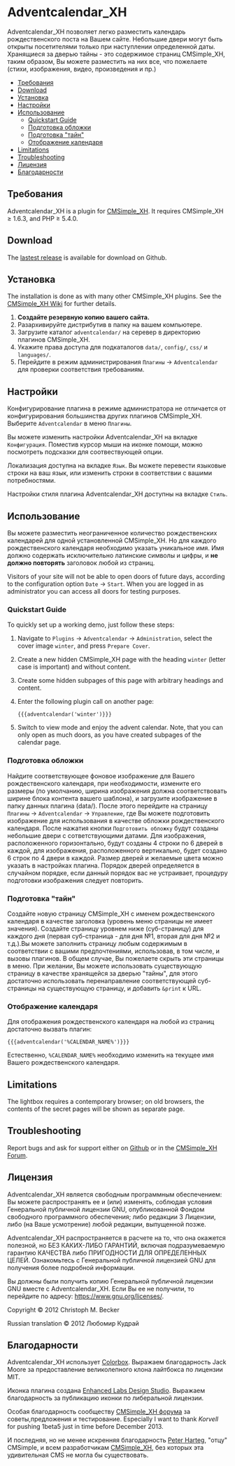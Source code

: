<!--
 * Copyright (c) 2012 Lybomyr Kydray aka Old
 *
 * Translation are licensed under the GNU General Public License, version 2 or
 * later.
 -->

# Adventcalendar_XH

Adventcalendar_XH позволяет легко разместить календарь рождественского поста
на Вашем сайте. Небольшие двери могут быть открыты посетителями только при
наступлении определенной даты. Хранящиеся за дверью тайны - это содержимое
страниц CMSimple_XH, таким образом, Вы можете разместить на них все, что
пожелаете (стихи, изображения, видео, произведения и пр.)

- [Требования](#требования)
- [Download](#download)
- [Установка](#установка)
- [Настройки](#настройки)
- [Использование](#использование)
  - [Quickstart Guide](#quickstart-guide)
  - [Подготовка обложки](#подготовка-обложки)
  - [Подготовка "тайн"](#подготовка-тайн)
  - [Отображение календаря](#отображение-календаря)
- [Limitations](#limitations)
- [Troubleshooting](#troubleshooting)
- [Лицензия](#лицензия)
- [Благодарности](#благодарности)

## Требования

Adventcalendar_XH is a plugin for [CMSimple_XH](https://cmsimple-xh.org/).
It requires CMSimple_XH ≥ 1.6.3, and PHP ≥ 5.4.0.

## Download

The [lastest release](https://github.com/cmb69/adventcalendar_xh/releases/latest)
is available for download on Github.

## Установка

The installation is done as with many other CMSimple_XH plugins. See the
[CMSimple_XH Wiki](https://wiki.cmsimple-xh.org/?for-users/working-with-the-cms/plugins)
for further details.

1. **Создайте резервную копию вашего сайта.**
1. Разархивируйте дистрибутив в папку на вашем компьютере.
1. Загрузите каталог `adventcalendar/` на серевер в директорию
   плагинов CMSimple_XH.
1. Укажите права доступа для подкаталогов `data/`,
   `config/`, `css/` и `languages/`.
1. Перейдите в режим администрирования `Плагины` → `Adventcalendar`
   для проверки соответствия требованиям.

## Настройки

Конфигурирование плагина в режиме администратора не отличается от конфигурирования
большинства других плагинов CMSimple_XH.
Выберите `Adventcalendar` в меню `Плагины`.

Вы можете изменить настройки Adventcalendar_XH  на вкладке
`Конфигурация`. Поместив курсор мыши на иконке помощи, можно посмотреть
подсказки для соотвествующей опции.

Локализация доступна на вкладке `Язык`. Вы можете перевести языковые
строки на ваш язык, или изменить строки в соответствии с вашими
потребностями.

Настройки стиля плагина Adventcalendar_XH доступны на вкладке `Стиль`.

## Использование

Вы можете разместить неограниченное количество рождественских календарей для
одной установленной CMSimple_XH. Но для каждого рождественского календаря
необходимо указать уникальное имя. Имя должно содержать исключительно
латинские символы и цифры, и **не должно повторять** заголовок любой из
страниц.

Visitors of your site will not be able to open doors of future days,
according to the configuration option `Date` → `Start`. When
you are logged in as administrator you can access all doors for testing
purposes.

### Quickstart Guide

To quickly set up a working demo, just follow these steps:

1. Navigate to `Plugins` → `Adventcalendar` → `Administration`, select the cover
   image `winter`, and press `Prepare Cover`.
1. Create a new hidden CMSimple_XH page with the heading `winter` (letter case
   is important) and without content.
1. Create some hidden subpages of this page with arbitrary headings and
   content.
1. Enter the following plugin call on another page:

       {{{adventcalendar('winter')}}}

1. Switch to view mode and enjoy the advent calendar. Note, that you can only
   open as much doors, as you have created subpages of the calendar page.

### Подготовка обложки

Найдите соответствующее фоновое изображение для Вашего рождественского
календаря, при необходимости, измените его размеры (по умолчанию, ширина
изображения должна соответствовать ширине блока контента вашего шаблона), и
загрузите изображение в папку данных плагина (data/). После этого перейдите
на страницу `Плагины` → `Adventcalendar` → `Управление`, где
Вы можете подготовить изображение для использования в качестве обложки
рождественского календаря. После нажатия кнопки `Подготовить обложку`
будут созданы небольшие двери с сответствующими датами. Для изображения,
расположенного горизонтально, будут созданы 4 строки по 6 дверей в каждой,
для изображения, расположенного вертикально, будет создано 6 строк по 4
двери в каждой. Размер дверей и желаемые цвета можно указать в настройках
плагина. Порядок дверей определяется в случайном порядке, если данный
порядок вас не устраивает, процедуру подготовки изображения следует
повторить.

### Подготовка "тайн"

Создайте новую страницу CMSimple_XH с именем рождественского календаря в
качестве заголовка (уровень меню страницы не имеет значения). Создайте
страницу уровнем ниже (суб-страницу) для каждого дня (первая суб-страница -
для дня №1, вторая для дня №2 и т.д.).Вы можете заполнить страницу любым
содержимым в соответствии с вашими предпочтениями, использовав, в том числе,
и вызовы плагинов. В общем случае, Вы пожелаете скрыть
эти страницы в меню. При желании, Вы можете использовать существующую
страницу в качестве хранящейся за дверью "тайны", для этого достаточно
использовать перенаправление
соответствующей суб-страницы на существующую страницу, и добавить
`&print` к URL.

### Отображение календаря

Для отображения рождественского календаря на любой из страниц достаточно
вызвать плагин:

    {{{adventcalendar('%CALENDAR_NAME%')}}}

Естественно, `%CALENDAR_NAME%` необходимо изменить на текущее имя
Вашего рождественского календаря.

## Limitations

The lightbox requires a contemporary browser; on old browsers, the contents of
the secret pages will be shown as separate page.

## Troubleshooting

Report bugs and ask for support either on
[Github](https://github.com/cmb69/adventcalendar_xh/issues)
or in the [CMSimple_XH Forum](https://cmsimpleforum.com/).

## Лицензия

Adventcalendar_XH является свободным
программным обеспечением: Вы можете распространять ее и (или) изменять, соблюдая
условия Генеральной публичной лицензии GNU, опубликованной Фондом свободного
программного обеспечения; либо редакции 3 Лицензии, либо (на Ваше усмотрение)
любой редакции, выпущенной позже.

Adventcalendar_XH распространяется в расчете на то, что она окажется полезной, но
БЕЗ КАКИХ-ЛИБО ГАРАНТИЙ, включая подразумеваемую гарантию КАЧЕСТВА либо
ПРИГОДНОСТИ ДЛЯ ОПРЕДЕЛЕННЫХ ЦЕЛЕЙ. Ознакомьтесь с Генеральной публичной
лицензией GNU для получения более подробной информации.

Вы должны были получить копию Генеральной публичной лицензии GNU вместе с Adventcalendar_XH.
Если Вы ее не получили, то перейдите по адресу:
<https://www.gnu.org/licenses/>. 

Copyright © 2012 Christoph M. Becker

Russian translation © 2012 Любомир Кудрай

## Благодарности

Adventcalendar_XH использует [Colorbox](https://www.jacklmoore.com/colorbox/).
Выражаем благодарность Jack Moore за предоставление великолепного клона лайтбокса по
лицензии MIT.

Иконка плагина создана [Enhanced Labs Design Studio](https://icon-icons.com/es/users/z3XFBTtNIwiSUFnQ70KGw/icon-sets/).
Выражаем благодарность за публикацию иконки по либеральной лицензии.

Особая благодарность сообществу [CMSimple_XH форума](https://www.cmsimpleforum.com/)
за советы,предложения и тестирование.
Especially I want to thank *Korvell* for pushing 1beta5 just in time before December 2013.

И последняя, но не менее искренняя благодарность [Peter Harteg](https://www.harteg.dk/),
"отцу" CMSimple, и всем разработчикам [CMSimple_XH](https://www.cmsimple-xh.org),
без которых эта удивительная CMS не могла бы существовать.

